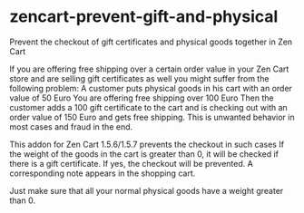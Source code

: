 # zencart-prevent-gift-and-physical
Prevent the checkout of gift certificates and physical goods together in Zen Cart

If you are offering free shipping over a certain order value in your Zen Cart store and are selling gift certificates as well you might suffer from the following problem:
A customer puts physical goods in his cart with an order value of 50 Euro
You are offering free shipping over 100 Euro
Then the customer adds a 100 gift certificate to the cart and is checking out with an order value of 150 Euro and gets free shipping.
This is unwanted behavior in most cases and fraud in the end.

This addon for Zen Cart 1.5.6/1.5.7 prevents the checkout in such cases
If the weight of the goods in the cart is greater than 0, it will be checked if there is a gift certificate.
If yes, the checkout will be prevented.
A corresponding note appears in the shopping cart.

Just make sure that all your normal physical goods have a weight greater than 0.
